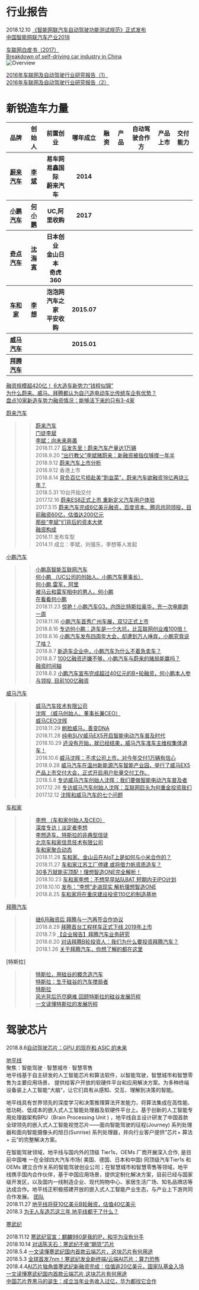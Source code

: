 
# 行业报告

2018.12.10 [《智能网联汽车自动驾驶功能测试规范》正式发布](http://www.qianjia.com/html/2018-12/10_314393.html)<br>
[中国智能网联汽车产业2018](http://www.fourin.cn/img/report/CHINA_IT_INDUSTRY_2017/dm.pdf)<br>

[ 车联网白皮书（2017）](http://www.caict.ac.cn/kxyj/qwfb/bps/201804/P020170928592209280350.pdf)<br>
[Breakdown of self-driving car industry in China](https://medium.com/@fisher.jianyu.shi/breakdown-of-chinese-self-driving-car-industry-dd20deea7e73)<br>
![Overview](https://cdn-images-1.medium.com/max/800/1*YtowBkNiAJs0xnSSOOgCwg.png)<br>

[2016年车联网及自动驾驶行业研究报告（1）](http://www.sohu.com/a/207199864_355061)<br>
[2016年车联网及自动驾驶行业研究报告（2）](https://www.sohu.com/a/207199778_355061)<br>

# 新锐造车力量

<table>
    <tr>
        <th>品牌</th>
        <th>创始人</th> 
        <th>前置创业</th>
        <th>哪年成立</th>
        <th>融资</th>
        <th>产品</th>
        <th>自动驾驶合作方</th>
        <th>产品上市</th>
        <th>交付能力</th>
    </tr>
    <tr>
        <th><a href = "https://www.nio.com/">蔚来汽车</a> </th>
        <th><a href = "https://baike.baidu.com/item/%E6%9D%8E%E6%96%8C/3910111">李斌 </a> </th> <!创始人>
        <th>易车网<br>易鑫国际<br>蔚来汽车</th> <!前置创业>
        <th>2014</th> <!哪年成立>
        <th></th> <!融资>
        <th></th> <!产品>
        <th></th> <!自动驾驶合作方>
        <th></th> <!产品上市>
        <th></th> <!交付能力>
    </tr>    
    <tr>
        <th><a href = "https://www.xiaopeng.com/">小鹏汽车</a> </th>
        <th><a href = "https://baike.baidu.com/item/%E4%BD%95%E5%B0%8F%E9%B9%8F/5646196?fr=aladdin">何小鹏 </a> </th> <!创始人>
        <th>UC,阿里收购</th> <!前置创业>
        <th>2017</th> <!哪年成立>
        <th></th> <!融资>
        <th></th> <!产品>
        <th></th> <!自动驾驶合作方>
        <th></th> <!产品上市>
        <th></th> <!交付能力>
    </tr>  
    <tr>
        <th><a href = "https://www.singulato.com/">奇点汽车</a> </th>
        <th><a href = "https://baike.baidu.com/item/%E6%B2%88%E6%B5%B7%E5%AF%85/9325341?fr=aladdin">沈海寅</a> </th> <!创始人>
        <th>日本创业<br>金山日本<br>奇虎360</th> <!前置创业>
        <th></th> <!哪年成立>
        <th></th> <!融资>
        <th></th> <!产品>
        <th></th> <!自动驾驶合作方>
        <th></th> <!产品上市>
        <th></th> <!交付能力>
    </tr>     
    <tr>
        <th><a href = "www.chehejia.com/">车和家</a> </th>
        <th><a href = "https://baike.baidu.com/item/%E6%9D%8E%E6%83%B3/7774?fr=aladdin">李想 </a> </th> <!创始人>
        <th>泡泡网<br>汽车之家<br>平安收购</th> <!前置创业>
        <th>2015.07</th> <!哪年成立>
        <th></th> <!融资>
        <th></th> <!产品>
        <th></th> <!自动驾驶合作方>
        <th></th> <!产品上市>
        <th></th> <!交付能力>
    </tr>      
    <tr>
        <th><a href = "http://www.wm-motor.com/">威马汽车</a> </th>
        <th></th> <!创始人>
        <th></th> <!前置创业>
        <th>2015.01</th> <!哪年成立>
        <th></th> <!融资>
        <th></th> <!产品>
        <th></th> <!自动驾驶合作方>
        <th></th> <!产品上市>
        <th></th> <!交付能力>
    </tr>  
    <tr>
        <th><a href = "https://www.byton.cn/">拜腾汽车</a> </th>
        <th></th> <!创始人>
        <th></th> <!前置创业>
        <th></th> <!哪年成立>
        <th></th> <!融资>
        <th></th> <!产品>
        <th></th> <!自动驾驶合作方>
        <th></th> <!产品上市>
        <th></th> <!交付能力>
    </tr>     
</table>


[融资规模超420亿！ 6大造车新势力“钱程似锦”](http://auto.zjol.com.cn/zjcw/xyzx/201803/t20180309_6757519.shtml)<br>
[为什么蔚来、威马、拜腾都认为自己造电动车比传统车企有优势？ ](https://chejiahao.autohome.com.cn/info/2184105/)<br>
[盘点10家新造车势力融资情况：能够活下来的只有3-4家](http://auto.qq.com/a/20180103/002307.htm)<br>


[蔚来汽车](https://www.nio.com/)<br>
>>[蔚来汽车](https://baike.baidu.com/item/%E8%94%9A%E6%9D%A5/22099728?fromtitle=%E8%94%9A%E6%9D%A5%E6%B1%BD%E8%BD%A6&fromid=18585288&fr=aladdin)<br>
>>[门徒李斌](https://www.lieyunwang.com/archives/446314)<br>
>>[李斌：向未来奔袭](http://www.baidu.com/link?url=cEozR5Ei3kvjRrll0DmsDfzu_6fTmGiA6i3kB6Yhc13WBS6SfXSMaQiw9NjinWkWxzuqWAfa09U5nrPKj76u9md1itGqMYkrvF27UfCZC6e&wd=&eqid=c5be236900000458000000065bfe7232)<br>
2018.11.27 [后发先至！蔚来汽车产量达1万辆](https://baijiahao.baidu.com/s?id=1618358573743796215&wfr=spider&for=pc)<br>
2018.9.20 [“出行教父”李斌赌蔚来：新融资被指仅够撑一年半](http://tech.sina.com.cn/i/2018-09-20/doc-ifxeuwwr6194578.shtml)<br>
2018.9.12 [蔚来汽车上市分析](https://www.lieyunwang.com/archives/447243)<br>
2018.9.12 香港上市 <br>
2018.8.14 [背负百亿亏损赴美“割韭菜”，蔚来汽车欲融资18亿再烧三年？ ](http://www.sohu.com/a/247168929_99984129)<br>
2018.5.31 10台开始交付 <br>
2017.12.16 [蔚来ES8正式上市 重新定义汽车用户体验](https://www.nio.com/news/nio-launches-es8-suv-new-user-experience)<br>
2017.3.15 [蔚来汽车完成6亿美元融资，百度资本、腾讯共同领投，目前融资60亿，估值达200亿元](https://www.iyiou.com/p/41052.html)<br>
[那些“李斌”们背后的资本大佬](https://www.iyiou.com/p/62523.html)<br>
[融资构成](https://img2.iyiou.com/Editor/image/20170316/1489633825527079.jpg)<br>
2016.11 发布车型 <br>
2014.11 成立：李斌，刘强东，李想等人发起<br>

[小鹏汽车](https://www.xiaopeng.com/) <br>
>>[小鹏高智能互联网汽车](https://baike.baidu.com/item/%E5%B0%8F%E9%B9%8F%E6%B1%BD%E8%BD%A6/18716093?fr=aladdin)<br>
>>[何小鹏 （UC公司的创始人、小鹏汽车董事长）](https://baike.baidu.com/item/%E4%BD%95%E5%B0%8F%E9%B9%8F/5646196?fr=aladdin)<br>
>>[何小鹏,雷军，阿里](http://www.sohu.com/a/240375124_115207)<br>
>>[被马云和雷军相中的男人，何小鹏](https://tech.sina.com.cn/roll/2018-06-14/doc-ihcwpcmr0089041.shtml)<br>
>>[在看看何小鹏](https://www.sohu.com/a/166702493_313745)<br>
2018.11.23 [惊艳！小鹏汽车G3，内饰比特斯拉豪华，充一次电能跑一周](惊艳！小鹏汽车G3，内饰比特斯拉豪华，充一次电能跑一周)<br>
2018.11.16 [小鹏汽车首秀广州车展，双12正式上市](https://baijiahao.baidu.com/s?id=1617511518204824427&wfr=spider&for=pc)<br>
2018.8.16 [专访何小鹏：造车是一个大坑，比互联网创业难100倍！](https://www.ithome.com/html/it/377349.htm)<br>
2018.8.16 [小鹏汽车发布四周年大会，却遭到万人唾弃，小鹏究竟说了啥？](https://baijiahao.baidu.com/s?id=1608940036180941751&wfr=spider&for=pc)<br>
2018.8.7 [新造车企业中，小鹏汽车为什么不着急卖车？ ](http://www.sohu.com/a/245639180_183181)<br>
2018.8.7 [100亿融资还嫌不够，小鹏汽车与蔚来的赌局能赢吗？](https://baijiahao.baidu.com/s?id=1608147180604888690&wfr=spider&for=pc)<br>
[融资时间轴](https://ss0.baidu.com/6ONWsjip0QIZ8tyhnq/it/u=190524471,2081380592&fm=173&app=25&f=JPEG?w=640&h=1532&s=283D851AF78840EA1EFDE7C2030080B4)<br>
2018.8.2 [小鹏汽车宣布完成超过40亿元的B+轮融资，何小鹏本人参与领投, 目前100亿融资](https://www.iyiou.com/p/78229.html)<br>

[威马汽车](http://www.wm-motor.com/)<br>
>>[威马汽车技术有限公司](https://baike.baidu.com/item/%E5%A8%81%E9%A9%AC%E6%B1%BD%E8%BD%A6%E7%A7%91%E6%8A%80%E9%9B%86%E5%9B%A2%E6%9C%89%E9%99%90%E5%85%AC%E5%8F%B8/23126000?fromtitle=%E5%A8%81%E9%A9%AC%E6%B1%BD%E8%BD%A6%E6%8A%80%E6%9C%AF%E6%9C%89%E9%99%90%E5%85%AC%E5%8F%B8&fromid=19868982)<br>
>>[沈晖 （威马创始人、董事长兼CEO）](https://baike.baidu.com/item/%E6%B2%88%E6%99%96/6873214?fr=aladdin)<br>
>>[威马CEO沈晖](https://www.iyiou.com/p/82909.html)<br>
2018.11.29 [刷脸威马，善变DNA](https://baijiahao.baidu.com/s?id=1618449994753590599&wfr=spider&for=pc)<br>
2018.11.28 [纯电SUV威马EX5开启智能电动汽车普及时代](https://baijiahao.baidu.com/s?id=1618375596731090593&wfr=spider&for=pc)<br>
2018.10.29 [还没有开始，就已经结束，威马汽车准车主维权集体退车！ ](http://news.bitauto.com/hao/wenzhang/995421)<br>
2018.10.6 [威马沈晖：不求公司上市，对今年交付1万辆有信心](威马沈晖：不求公司上市，对今年交付1万辆有信心)<br>
2018.9.28 [威马汽车在温州新能源汽车智能产业园，举行了威马EX5产品上市交付大会，正式开启用户批量交付工作。](https://www.lieyunwang.com/archives/447777)<br>
2018.5.8 [专访威马汽车创始人沈晖：我们要做智能电动汽车普及者](https://baijiahao.baidu.com/s?id=1599891044196823805&wfr=spider&for=pc)<br>
2017.12.26 [专访威马汽车创始人沈晖：互联网巨头为何重金投资我们](http://baijiahao.baidu.com/s?id=1587828716286213052&wfr=spider&for=pc)<br>
2017.12.12 [沈晖和威马汽车的七个问题 ](http://www.sohu.com/a/209952195_100044558)<br>


[车和家](www.chehejia.com/)<br>
>>[李想 （车和家创始人及CEO）](https://baike.baidu.com/item/%E6%9D%8E%E6%83%B3/7774?fr=aladdin)<br>
>>[深度专访丨淡定者李想](https://www.iyiou.com/p/60962.html)<br>
>>[李想造车，特斯拉的非典型信徒](https://baijiahao.baidu.com/s?id=1617798908863985006&wfr=spider&for=pc)<br>
>>[北京车和家信息技术有限公司](https://baike.baidu.com/item/%E5%8C%97%E4%BA%AC%E8%BD%A6%E5%92%8C%E5%AE%B6%E4%BF%A1%E6%81%AF%E6%8A%80%E6%9C%AF%E6%9C%89%E9%99%90%E5%85%AC%E5%8F%B8/22448219?fromtitle=%E8%BD%A6%E5%92%8C%E5%AE%B6&fromid=19488411&fr=aladdin)<br>
>>[车和家聚合动态](https://www.iyiou.com/t/chehejia/)<br>
2018.11.28 [车和家、金山云在AIoT上是如何与小米合作的？](https://baijiahao.baidu.com/s?id=1618349679635917230&wfr=spider&for=pc)<br>
2018.11.27 [车和家江苏工厂停建 或将借力帆资质造车？](https://baijiahao.baidu.com/s?id=1618297876980444853&wfr=spider&for=pc)<br>
>>[30多万就能买顶配！理想智造ONE完全解析！ ](http://news.bitauto.com/hao/wenzhang/980446)<br>
2018.10.23 [车和家李想：不想早早站队BAT 短期内无IPO计划](http://money.163.com/18/1023/08/DUPP1TAC00259BO1.html)<br>
2018.10.10 [发布：“李想”走进现实 解析理想智造ONE](https://www.pcauto.com.cn/teach/1330/13300503_all.html?ad=4222#content_page_2)<br>
2018.8.25 [车和家将在重庆建设投资110亿的制造基地](https://www.pcauto.com.cn/news/1274/12744355.html)<br>


[拜腾汽车](https://www.byton.cn/) <br>

>>[继6月融资后 拜腾与一汽再签合作协议](https://www.pcauto.com.cn/news/1230/12308241.html)<br>
2018.8.29 [拜腾首台工程样车正式下线 2019年上市](https://baijiahao.baidu.com/s?id=1610082578675839785&wfr=spider&for=pc)<br>
2018.7.9 [【企业报告】拜腾汽车业务研究](http://auto.gasgoo.com/institute/2038.html?area=d&idx=2)<br>
2018.6.20 [对话拜腾B轮投资人：我们为什么要投资拜腾汽车？](http://baijiahao.baidu.com/s?id=1603758396478681483&wfr=spider&for=pc)<br>
2018.1.26 [关于拜腾汽车，你想了解的都在这里](https://chejiahao.autohome.com.cn/info/2184105/)<br>

[特斯拉]<br>
>>[特斯拉，用硅谷的概念造汽车](http://xueshu.baidu.com/usercenter/paper/show?paperid=9e7f87ea21335585f465410edc424840&site=xueshu_se)<br>
>>[特斯拉：生于硅谷的汽车搅局者](http://xueshu.baidu.com/usercenter/paper/show?paperid=fcb23d336bfd5a47042f2b562c786fe8&site=xueshu_se)<br>
>>[特斯拉](https://baike.baidu.com/item/%E7%89%B9%E6%96%AF%E6%8B%89/2984315)<br>
>>[风光背后历尽磨难 回顾特斯拉的硅谷发展历程](http://www.eeworld.com.cn/xfdz/2014/0223/article_30781.html)<br>
>>[一文读懂特斯拉的发展历程 ](http://www.eefocus.com/automobile-electronics/413938/r0)<br>


# 驾驶芯片

2018.8.6[自动驾驶芯片：GPU 的现在和 ASIC 的未来](https://baijiahao.baidu.com/s?id=1608059303010189478&wfr=spider&for=pc)<br>


[地平线](http://www.horizon.ai/)<br>
聚焦：智能驾驶 · 智慧城市 · 智慧零售<br>
地平线基于自主研发的人工智能芯片和算法软件，以智能驾驶，智慧城市和智慧零售为主要应用场景， 提供给客户开放的软硬件平台和应用解决方案。为多种终端设备装上人工智能“大脑”，让它们具有从感知、交互、理解到决策的智能。

地平线具有世界领先的深度学习和决策推理算法开发能力，将算法集成在高性能、低功耗、低成本的嵌入式人工智能处理器及软硬件平台上。基于创新的人工智能专用处理器架构BPU（Brain Processing Unit ) ，地平线自主设计研发了中国首款全球领先的嵌入式人工智能视觉芯片——面向智能驾驶的征程(Journey) 系列处理器和面向智能摄像头的旭日(Sunrise) 系列处理器，并向行业客户提供“芯片+ 算法+ 云”的完整解决方案。

在智能驾驶领域，地平线与国内外的顶级 Tier1s，OEMs 厂商开展深入合作, 是目前中国唯 一在全球四大汽车市场( 美国、德国、日本和中国) 同顶级汽车Tier1s 和 OEMs 建立合作关系的智能驾驶创业公司；在智慧城市和智慧零售等领域，地平线携手国内合作伙伴，基于中国应用场景，提供定制化解决方案，目前已经与国家级开发区，以及国内一线制造企业、现代购物中心、家居生活广场、知名品牌店等达成合作。地平线正积极搭建开放的嵌入式人工智能产业生态，与产业上下游共同合作发展。
[团队](http://www.horizon.ai/team.php)<br>
2018.11.27 [地平线将获10亿美元B轮融资，估值40亿美元](https://baijiahao.baidu.com/s?id=1618269959673952951&wfr=spider&for=pc)<br>
2018.3 [为无人车造芯这三年 地平线都干了什么？](https://www.d1ev.com/news/qiye/64203)<br>

[寒武纪](http://www.cambricon.com/)<br>

2018.11.12 [寒武纪官宣：麒麟980是我的IP，和华为没有分手](https://baijiahao.baidu.com/s?id=1616891686250532577&wfr=spider&for=pc)<br>
2018.10.14 [对话陈天石：寒武纪不做“期货”芯片](http://tech.163.com/18/1014/14/DU37J7B500098IEO.html)<br>
2018.5.4 [一文读懂寒武纪国内首款云端芯片，这块芯片有何用途](https://36kr.com/p/5132416.html)<br>
2018.5.3 [全球首发7nm！寒武纪发全新终端/云端AI芯片：算力恐怖](https://baijiahao.baidu.com/s?id=1599439474590758975&wfr=spider&for=pc)<br>
2018.4.4[AI芯片独角兽寒武纪新融资完成：估值逾20亿美元，国家队基金入场](https://www.sohu.com/a/227268968_610300)<br>
[一文读懂寒武纪国内首款云端芯片,这块芯片有何用途](https://baijiahao.baidu.com/s?id=1618371531307958578&wfr=spider&for=pc)<br>
[中国芯片界黑马的诞生：成立当年业务收入过亿，华为都找它合作](https://baijiahao.baidu.com/s?id=1617755542012568249&wfr=spider&for=pc)<br>
